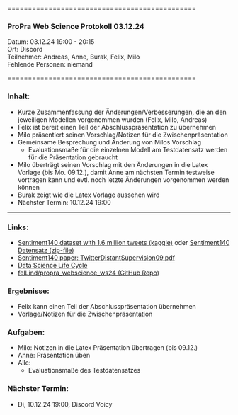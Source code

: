 
==============================================

### ProPra Web Science Protokoll 03.12.24

Datum: 03.12.24 19:00 - 20:15  
Ort: Discord  
Teilnehmer: Andreas, Anne, Burak, Felix, Milo  
Fehlende Personen: niemand

==============================================


### Inhalt:
- Kurze Zusammenfassung der Änderungen/Verbesserungen, die an den jeweiligen Modellen vorgenommen wurden (Felix, Milo, Andreas)
- Felix ist bereit einen Teil der Abschlusspräsentation zu übernehmen
- Milo präsentiert seinen Vorschlag/Notizen für die Zwischenpräsentation
- Gemeinsame Besprechung und Änderung von Milos Vorschlag
	- Evaluationsmaße für die einzelnen Modell am Testdatensatz werden für die Präsentation gebraucht
- Milo überträgt seinen Vorschlag mit den Änderungen in die Latex Vorlage (bis Mo. 09.12.), damit Anne am nächsten Termin testweise vortragen kann und evtl. noch letzte Änderungen vorgenommen werden können
- Burak zeigt wie die Latex Vorlage aussehen wird
- Nächster Termin: 10.12.24 19:00


---------------------------------------------


### Links:
- [Sentiment140 dataset with 1.6 million tweets (kaggle)](https://www.kaggle.com/datasets/kazanova/sentiment140/code?datasetId=2477&sortBy=commentCount) oder [Sentiment140 Datensatz (zip-file)](https://www.google.com/url?q=https%3A%2F%2Fcs.stanford.edu%2Fpeople%2Falecmgo%2Ftrainingandtestdata.zip)
- [Sentiment140 paper: TwitterDistantSupervision09.pdf](https://www-cs.stanford.edu/people/alecmgo/papers/TwitterDistantSupervision09.pdf)
- [Data Science Life Cycle](Data_Science_Life_Cycle.png)
- [felLind/propra_webscience_ws24 (GitHub Repo)](https://github.com/felLind/propra_webscience_ws24/tree/main)

### Ergebnisse:
- Felix kann einen Teil der Abschlusspräsentation übernehmen
- Vorlage/Notizen für die Zwischenpräsentation

### Aufgaben:
- Milo: Notizen in die Latex Präsentation übertragen (bis 09.12.)
- Anne: Präsentation üben
- Alle: 
	- Evaluationsmaße des Testdatensatzes

### Nächster Termin: 
- Di, 10.12.24 19:00, Discord Voicy
